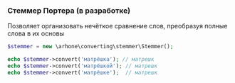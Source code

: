 ### Стеммер Портера (в разработке)
Позволяет организовать нечёткое сравнение слов, преобразуя полные слова в их основы


```php
$stemmer = new \arhone\converting\stemmer\Stemmer();

echo $stemmer->convert('матрёшка'); // матрешк
echo $stemmer->convert('матрёшкой'); // матрешк
echo $stemmer->convert('матрёшке');  // матрешк
```